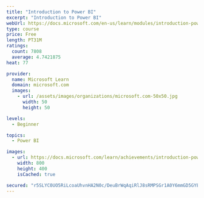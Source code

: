 ```yaml
---
title: "Introduction to Power BI"
excerpt: "Introduction to Power BI"
webUrl: https://docs.microsoft.com/en-us/learn/modules/introduction-power-bi/
type: course
price: Free
length: PT31M
ratings:
  count: 7808
  average: 4.7421875
heat: 77

provider:
  name: Microsoft Learn
  domain: microsoft.com
  images:
    - url: /assets/images/organizations/microsoft.com-50x50.jpg
      width: 50
      height: 50

levels:
  - Beginner

topics:
  - Power BI

images:
  - url: https://docs.microsoft.com/learn/achievements/introduction-power-bi-social.png
    width: 800
    height: 400
    isCached: true

secured: "r5SLYC0UO5RiLcoaUhvnHA2N0c/DeuBrWqAqiRlJ8sRMPSGr1A0Y6mmGD5GYEwGYcG/nnHFB8YqZrl2BiEW60hU3QFyIMMhzYabUnlj1r6tiJ6dY/BxYtBI9TQ+t0g1G9snjZ7iYzaqzM0UVG+s+aO9uT2ri4vXCz3hpRQa09eWa1OS3HWMPLkTBfTRoccJwKKTJ4Aix8IxwvmNJigFbVfV6YSp4q3KxZulLTkGNNCx29P4blgxFQdNUP8euhYsBgyYaCPr0i9GeScPwXWoXXVSrdlDOKph1ZsJqehGFKpQv3b6NmDqbmbulQFnICaTxGljgxU+VQPbD5Tuqcv3dXcfTg1yWTpIDSP0lPOEpgTlLjkkbvNZ31N0Dx+E9S5FLN2mpv6GxZYOpAWjHhB6sE4+fytUgNWKuGzoqUO3K1G0=;zGr5YrWaudfdvXqctxSS1A=="
---
```


